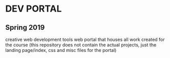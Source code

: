 # DEV PORTAL
## Spring 2019
creative web development tools web portal that houses all work created for the course
(this repository does not contain the actual projects, just the landing page/index, css and misc files for the portal)